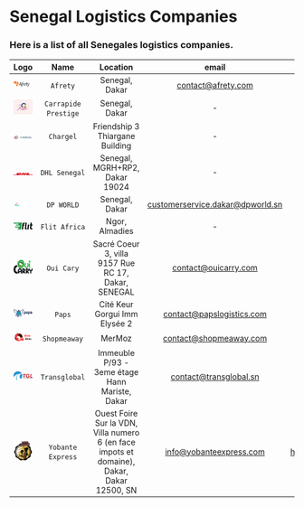 # Senegal Logistics Companies
### Here is a list of all Senegales logistics companies.

|              Logo              |         Name         |                                          Location                                          |               email               |                     website                     |            phone            |
|:------------------------------:|:--------------------:|:------------------------------------------------------------------------------------------:|:---------------------------------:|:-----------------------------------------------:|:---------------------------:|
| ![img.png]( assets/img_2.png)  |       `Afrety`       |                                       Senegal, Dakar                                       |        contact@afrety.com         |             https://www.afrety.com/             |          338644037          |
|  ![img.png](assets/img_6.png)  | `Carrapide Prestige` |                                       Senegal, Dakar                                       |                 -                 |         https://carrapideprestige.com/          |        221338200666         |
| ![img.png]( assets/img_1.png)  |      `Chargel`       |                              Friendship 3 Thiargane Building                               |                 -                 |             https://www.chargel.me/             |          339232222          |
| ![img.png]( assets/img_7.png)  |    `DHL Senegal`     |                               Senegal, MGRH+RP2, Dakar 19024                               |                 -                 |       https://www.dhl.com/sn-fr/home.html       |          338691111          |
| ![img.png]( assets/img_10.png) |      `DP WORLD`      |                                       Senegal, Dakar                                       | customerservice.dakar@dpworld.sn  |         https://www.dpworld.com/dakar           |          338890820          |
|  ![img.png](assets/img_9.png)  |    `Flit Africa`     |                                       Ngor, Almadies                                       |                 -                 |             https://flitafrica.com/             |        221777612689         |
| ![img.png]( assets/img_4.png)  |      `Oui Cary`      |                    Sacré Coeur 3, villa 9157 Rue RC 17, Dakar, SENEGAL                     |       contact@ouicarry.com        |            https://www.ouicarry.com/            |        221774661616         |
|   ![img.png](assets/img.png)   |        `Paps`        |                               Cité Keur Gorgui Imm Elysée 2                                |     contact@papslogistics.com     |           https://papslogistics.com/            |        221339232323         |
| ![img.png]( assets/img_3.png)  |     `Shopmeaway`     |                                           MerMoz                                           |      contact@shopmeaway.com       |           https://www.shopmeaway.com/           |              -              |
|  ![img.png](assets/img_8.png)  |    `Transglobal`     |                       Immeuble P/93 - 3eme étage Hann Mariste, Dakar                       |      contact@transglobal.sn       | https://www.transglobal.sn/groupage-degroupage/ |        221338320309         |
| ![img.png]( assets/img_5.png)  |  `Yobante Express`   | Ouest Foire Sur la VDN, Villa numero 6 (en face impots et domaine), Dakar, Dakar 12500, SN |      info@yobanteexpress.com      |    https://www.yobanteexpress.com/#/accueil     | 221338248142 - 221785327909 |
